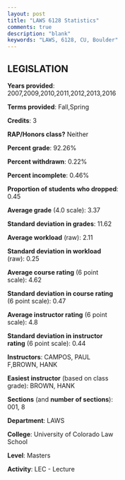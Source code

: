 ```yaml
---
layout: post
title: "LAWS 6128 Statistics"
comments: true
description: "blank"
keywords: "LAWS, 6128, CU, Boulder"
--- 
```

<head>
<script src="https://ajax.googleapis.com/ajax/libs/jquery/2.1.3/jquery.min.js"></script>
<script src="https://dl.dropboxusercontent.com/s/pc42nxpaw1ea4o9/highcharts.js?dl=0"></script>
<!-- <script src="../assets/js/highcharts.js"></script> -->
<style type="text/css">@font-face {
	font-family: "Bebas Neue";
	src: url(https://www.filehosting.org/file/details/544349/BebasNeue%20Regular.otf) format("opentype");
	}
	h1.Bebas { 
		font-family: "Bebas Neue", Verdana, Tahoma;
	}
</style>
</head>
<body>
	<div id="container" style="float: right; width: 45%; height: 88%; margin-left: 2.5%; margin-right: 2.5%;"></div>
	<script language="JavaScript">
		$(document).ready(function() {
		var chart = {type: 'column'};
		var title = {text: 'Grade Distribution'};
		var xAxis = {categories: ['A','B','C','D','F'],crosshair: true};
		var yAxis = {min: 0,title: {text: 'Percentage'}};
		var tooltip = {headerFormat: '<center><b><span style="font-size:20px">{point.key}</span></b></center>',
		               pointFormat: '<td style="padding:0"><b>{point.y:.1f}%</b></td>',
		               footerFormat: '</table>',shared: true,useHTML: true};
		var plotOptions = {column: {pointPadding: 0.0,borderWidth: 0}};  
		var credits = {enabled: false};var series= [{name: 'Percent',data: [38.95,56.84,3.68,0.53,0.0,]}];
		var json = {};
		json.chart = chart;
		json.title = title;
		json.tooltip = tooltip;
		json.xAxis = xAxis;
		json.yAxis = yAxis;  
		json.series = series;
		json.plotOptions = plotOptions;  
		json.credits = credits;
		$('#container').highcharts(json);
	});
	</script>
</body>
			   
## LEGISLATION

**Years provided**: 2007,2009,2010,2011,2012,2013,2016

**Terms provided**: Fall,Spring

**Credits**: 3

**RAP/Honors class?** Neither

**Percent grade**: 92.26%

**Percent withdrawn**: 0.22%

**Percent incomplete**: 0.46%

**Proportion of students who dropped**: 0.45

**Average grade** (4.0 scale): 3.37

**Standard deviation in grades**: 11.62

**Average workload** (raw): 2.11

**Standard deviation in workload** (raw): 0.25

**Average course rating** (6 point scale): 4.62

**Standard deviation in course rating** (6 point scale): 0.47

**Average instructor rating** (6 point scale): 4.8

**Standard deviation in instructor rating** (6 point scale): 0.44

**Instructors**: CAMPOS, PAUL F,BROWN, HANK

**Easiest instructor** (based on class grade): BROWN, HANK

**Sections** (and **number of sections**): 001, 8

**Department**: LAWS

**College**: University of Colorado Law School

**Level**: Masters

**Activity**: LEC - Lecture